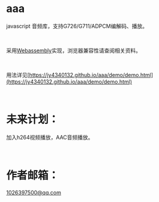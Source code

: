 aaa
=====

javascript 音频库，支持G726/G711/ADPCM编解码、播放。

&nbsp;

采用[Webassembly](https://webassembly.org)实现，浏览器兼容性请查阅相关资料。

&nbsp;

用法详见[https://jy4340132.github.io/aaa/demo/demo.html](https://jy4340132.github.io/aaa/demo/demo.html)

&nbsp;

未来计划：
=====

加入h264视频播放，AAC音频播放。

&nbsp;

作者邮箱：
=====

1026397500@qq.com
